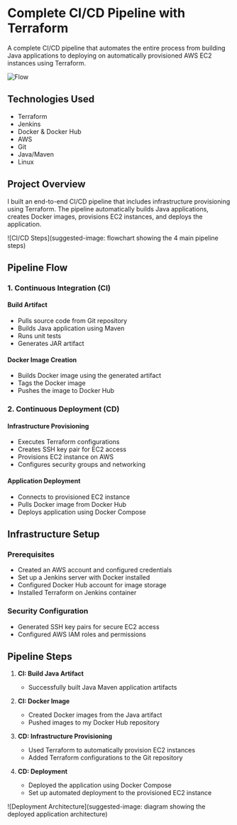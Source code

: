 # Complete CI/CD Pipeline with Terraform

A complete CI/CD pipeline that automates the entire process from building Java applications to deploying on automatically provisioned AWS EC2 instances using Terraform.

   ![Flow](https://github.com/Princeton45/DevOps-Cloud-Resume-Challenge/blob/master/images/image%20(1).png)

## Technologies Used
- Terraform
- Jenkins
- Docker & Docker Hub
- AWS
- Git
- Java/Maven
- Linux

## Project Overview

I built an end-to-end CI/CD pipeline that includes infrastructure provisioning using Terraform. The pipeline automatically builds Java applications, creates Docker images, provisions EC2 instances, and deploys the application.

![CI/CD Steps](suggested-image: flowchart showing the 4 main pipeline steps)

## Pipeline Flow

### 1. Continuous Integration (CI)
#### Build Artifact
- Pulls source code from Git repository
- Builds Java application using Maven
- Runs unit tests
- Generates JAR artifact

#### Docker Image Creation
- Builds Docker image using the generated artifact
- Tags the Docker image
- Pushes the image to Docker Hub

### 2. Continuous Deployment (CD)
#### Infrastructure Provisioning
- Executes Terraform configurations
- Creates SSH key pair for EC2 access
- Provisions EC2 instance on AWS
- Configures security groups and networking

#### Application Deployment
- Connects to provisioned EC2 instance
- Pulls Docker image from Docker Hub
- Deploys application using Docker Compose

## Infrastructure Setup

### Prerequisites
- Created an AWS account and configured credentials
- Set up a Jenkins server with Docker installed
- Configured Docker Hub account for image storage
- Installed Terraform on Jenkins container

### Security Configuration
- Generated SSH key pairs for secure EC2 access
- Configured AWS IAM roles and permissions

## Pipeline Steps

1. **CI: Build Java Artifact**
   - Successfully built Java Maven application artifacts
   
2. **CI: Docker Image**
   - Created Docker images from the Java artifact
   - Pushed images to my Docker Hub repository

3. **CD: Infrastructure Provisioning**
   - Used Terraform to automatically provision EC2 instances
   - Added Terraform configurations to the Git repository

4. **CD: Deployment**
   - Deployed the application using Docker Compose
   - Set up automated deployment to the provisioned EC2 instance

![Deployment Architecture](suggested-image: diagram showing the deployed application architecture)

